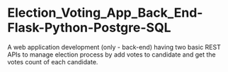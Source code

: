 # Election_Voting_App_Back_End-Flask-Python-Postgre-SQL
A web application development (only - back-end) having two basic REST APIs to manage election process by add votes to candidate and get the votes count of each candidate.

